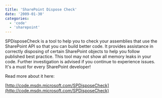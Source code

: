 ```yaml
---
title: 'SharePoint Dispose Check'
date: '2009-01-30'
categories:
  - 'code'
  - 'sharepoint'
---
```


SPDisposeCheck is a tool to help you to check your assemblies that use the SharePoint API so that you can build better code. It provides assistance in correctly disposing of certain SharePoint objects to help you follow published best practice. This tool may not show all memory leaks in your code. Further investigation is advised if you continue to experience issues. It's a must for every SharePoint developer!

Read more about it here:

[http://code.msdn.microsoft.com/SPDisposeCheck](http://code.msdn.microsoft.com/SPDisposeCheck)
